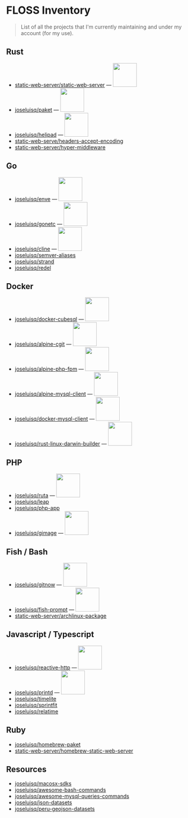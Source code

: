 # FLOSS Inventory

> List of all the projects that I'm currently maintaining and under my account (for my use).

## Rust

- <a href="https://github.com/static-web-server/static-web-server">static-web-server/static-web-server</a> — <a href="https://github.com/static-web-server/static-web-server/actions/workflows/devel.yml" title="GitHub Workflow Status"><img src="https://github.com/static-web-server/static-web-server/actions/workflows/devel.yml/badge.svg?branch=master" width="64" /></a>
- <a href="https://github.com/joseluisq/paket">joseluisq/paket</a> — <a href="https://github.com/joseluisq/paket/actions/workflows/devel.yml" title="GitHub Workflow Status"><img src="https://github.com/joseluisq/paket/actions/workflows/devel.yml/badge.svg?branch=master" width="64" /></a>
- <a href="https://github.com/joseluisq/helipad">joseluisq/helipad</a> — <a href="https://github.com/joseluisq/helipad/actions/workflows/devel.yml" title="GitHub Workflow Status"><img src="https://github.com/joseluisq/helipad/actions/workflows/devel.yml/badge.svg?branch=master" width="64" /></a>
- <a href="https://github.com/static-web-serve/headers-accept-encoding">static-web-serve/headers-accept-encoding</a>
- <a href="https://github.com/static-web-server/hyper-middleware">static-web-server/hyper-middleware</a>

## Go

- <a href="https://github.com/joseluisq/enve">joseluisq/enve</a> — <a href="https://github.com/joseluisq/enve/actions/workflows/devel.yml" title="GitHub Workflow Status"><img src="https://github.com/joseluisq/enve/actions/workflows/devel.yml/badge.svg?branch=master" width="64" /></a>
- <a href="https://github.com/joseluisq/gonetc">joseluisq/gonetc</a> — <a href="https://github.com/joseluisq/gonetc/actions/workflows/devel.yml" title="GitHub Workflow Status"><img src="https://github.com/joseluisq/gonetc/actions/workflows/devel.yml/badge.svg?branch=master" width="64" /></a>
- <a href="https://github.com/joseluisq/cline">joseluisq/cline</a> — <a href="https://github.com/joseluisq/cline/actions/workflows/devel.yml" title="GitHub Workflow Status"><img src="https://github.com/joseluisq/cline/actions/workflows/devel.yml/badge.svg?branch=master" width="64" /></a>
- <a href="https://github.com/joseluisq/semver-aliases">joseluisq/semver-aliases</a>
- <a href="https://github.com/joseluisq/strand">joseluisq/strand</a>
- <a href="https://github.com/joseluisq/redel">joseluisq/redel</a>

## Docker

- <a href="https://github.com/joseluisq/docker-cubesql">joseluisq/docker-cubesql</a> — <a href="https://github.com/joseluisq/docker-cubesql/actions/workflows/devel.yml" title="GitHub Workflow Status"><img src="https://github.com/joseluisq/docker-cubesql/actions/workflows/devel.yml/badge.svg?branch=master" width="64" /></a>
- <a href="https://github.com/joseluisq/alpine-cgit">joseluisq/alpine-cgit</a> — <a href="https://github.com/joseluisq/alpine-cgit/actions/workflows/devel.yml" title="GitHub Workflow Status"><img src="https://github.com/joseluisq/alpine-cgit/actions/workflows/devel.yml/badge.svg?branch=master" width="64" /></a>
- <a href="https://github.com/joseluisq/alpine-php-fpm">joseluisq/alpine-php-fpm</a> — <a href="https://github.com/joseluisq/alpine-php-fpm/actions/workflows/devel-8.2.yml" title="GitHub Workflow Status"><img src="https://github.com/joseluisq/alpine-php-fpm/actions/workflows/devel-8.2.yml/badge.svg?branch=master" width="64" /></a>
- <a href="https://github.com/joseluisq/alpine-mysql-client">joseluisq/alpine-mysql-client</a> — <a href="https://github.com/joseluisq/alpine-mysql-client/actions/workflows/devel.yml" title="GitHub Workflow Status"><img src="https://github.com/joseluisq/alpine-mysql-client/actions/workflows/devel.yml/badge.svg?branch=master" width="64" /></a>
- <a href="https://github.com/joseluisq/docker-mysql-client">joseluisq/docker-mysql-client</a> — <a href="https://github.com/joseluisq/docker-mysql-client/actions/workflows/devel.yml" title="GitHub Workflow Status"><img src="https://github.com/joseluisq/docker-mysql-client/actions/workflows/devel.yml/badge.svg?branch=master" width="64" /></a>
- <a href="https://github.com/joseluisq/rust-linux-darwin-builder">joseluisq/rust-linux-darwin-builder</a> — <a href="https://cirrus-ci.com/github/joseluisq/rust-linux-darwin-builder" title="Cirrus CI Status"><img src="https://api.cirrus-ci.com/github/joseluisq/rust-linux-darwin-builder.svg" width="64" /></a>

## PHP

- <a href="https://github.com/joseluisq/ruta">joseluisq/ruta</a> — <a href="https://github.com/joseluisq/ruta/actions/workflows/tests.yml" title="GitHub Workflow Status"><img src="https://github.com/joseluisq/ruta/actions/workflows/tests.yml/badge.svg?branch=master" width="64" /></a>
- <a href="https://github.com/joseluisq/leap">joseluisq/leap</a>
- <a href="https://github.com/joseluisq/php-app">joseluisq/php-app</a>
- <a href="https://github.com/joseluisq/gimage">joseluisq/gimage</a> — <a href="https://github.com/joseluisq/gimage/actions/workflows/devel.yml" title="GitHub Workflow Status"><img src="https://github.com/joseluisq/gimage/actions/workflows/devel.yml/badge.svg?branch=master" width="64" /></a>

## Fish / Bash

- <a href="https://github.com/joseluisq/gitnow">joseluisq/gitnow</a> — <a href="https://github.com/joseluisq/gitnow/actions/workflows/ci.yml" title="GitHub Workflow Status"><img src="https://github.com/joseluisq/gitnow/actions/workflows/ci.yml/badge.svg?branch=master" width="64" /></a>
- <a href="https://github.com/joseluisq/fish-prompt">joseluisq/fish-prompt</a> — <a href="https://github.com/joseluisq/fish-prompt/actions/workflows/devel.yml" title="GitHub Workflow Status"><img src="https://github.com/joseluisq/fish-prompt/actions/workflows/devel.yml/badge.svg?branch=master" width="64" /></a>
- <a href="https://github.com/static-web-server/archlinux-package">static-web-server/archlinux-package</a>

## Javascript / Typescript

- <a href="https://github.com/joseluisq/reactive-http">joseluisq/reactive-http</a> — <a href="https://github.com/joseluisq/reactive-http/actions/workflows/devel.yml" title="GitHub Workflow Status"><img src="https://github.com/joseluisq/reactive-http/actions/workflows/devel.yml/badge.svg?branch=master" width="64" /></a>
- <a href="https://github.com/joseluisq/printd">joseluisq/printd</a> — <a href="https://github.com/joseluisq/printd/actions/workflows/ci.yml" title="GitHub Workflow Status"><img src="https://github.com/joseluisq/printd/actions/workflows/ci.yml/badge.svg?branch=master" width="64" /></a>
- <a href="https://github.com/joseluisq/timelite">joseluisq/timelite</a>
- <a href="https://github.com/joseluisq/sprintfit">joseluisq/sprintfit</a>
- <a href="https://github.com/joseluisq/relatime">joseluisq/relatime</a>

## Ruby

- <a href="https://github.com/joseluisq/homebrew-paket">joseluisq/homebrew-paket</a>
- <a href="https://github.com/static-web-server/homebrew-static-web-server">static-web-server/homebrew-static-web-server</a>

## Resources

- <a href="https://github.com/joseluisq/macosx-sdks">joseluisq/macosx-sdks</a>
- <a href="https://github.com/joseluisq/awesome-bash-commands">joseluisq/awesome-bash-commands</a>
- <a href="https://github.com/joseluisq/awesome-mysql-queries-commands">joseluisq/awesome-mysql-queries-commands</a>
- <a href="https://github.com/joseluisq/json-datasets">joseluisq/json-datasets</a>
- <a href="https://github.com/joseluisq/peru-geojson-datasets">joseluisq/peru-geojson-datasets</a>


